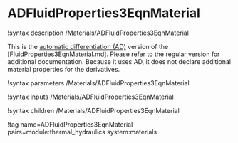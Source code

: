 # ADFluidProperties3EqnMaterial

!syntax description /Materials/ADFluidProperties3EqnMaterial

This is the [automatic differentiation (AD)](automatic_differentiation/index.md) version of the
[FluidProperties3EqnMaterial.md]. Please refer to the regular version for additional documentation.
Because it uses AD, it does not declare additional material properties for the derivatives.

!syntax parameters /Materials/ADFluidProperties3EqnMaterial

!syntax inputs /Materials/ADFluidProperties3EqnMaterial

!syntax children /Materials/ADFluidProperties3EqnMaterial

!tag name=ADFluidProperties3EqnMaterial pairs=module:thermal_hydraulics system:materials
